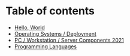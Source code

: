 # Table of contents

* [Hello, World](README.md)
* [Operating Systems / Deployment](operating-systems.md)
* [PC / Workstation / Server Components 2021](pc-workstation-server-components-2021.md)
* [Programming Languages](untitled.md)

